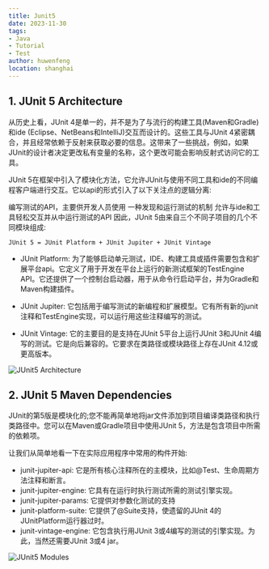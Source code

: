 ```yaml
---
title: Junit5
date: 2023-11-30
tags:
- Java
- Tutorial
- Test
author: huwenfeng
location: shanghai
---
```



## 1. JUnit 5 Architecture
从历史上看，JUnit 4是单一的，并不是为了与流行的构建工具(Maven和Gradle)和ide (Eclipse、NetBeans和IntelliJ)交互而设计的。这些工具与JUnit 4紧密耦合，并且经常依赖于反射来获取必要的信息。这带来了一些挑战，例如，如果JUnit的设计者决定更改私有变量的名称，这个更改可能会影响反射式访问它的工具。

JUnit 5在框架中引入了模块化方法，它允许JUnit与使用不同工具和ide的不同编程客户端进行交互。它以api的形式引入了以下关注点的逻辑分离:

编写测试的API，主要供开发人员使用
一种发现和运行测试的机制
允许与ide和工具轻松交互并从中运行测试的API
因此，JUnit 5由来自三个不同子项目的几个不同模块组成:
```
JUnit 5 = JUnit Platform + JUnit Jupiter + JUnit Vintage
```

- JUnit Platform: 为了能够启动单元测试，IDE、构建工具或插件需要包含和扩展平台api。它定义了用于开发在平台上运行的新测试框架的TestEngine API。它还提供了一个控制台启动器，用于从命令行启动平台，并为Gradle和Maven构建插件。


- JUnit Jupiter: 它包括用于编写测试的新编程和扩展模型。它有所有新的junit注释和TestEngine实现，可以运行用这些注释编写的测试。


- JUnit Vintage: 它的主要目的是支持在JUnit 5平台上运行JUnit 3和JUnit 4编写的测试。它是向后兼容的。它要求在类路径或模块路径上存在JUnit 4.12或更高版本。

![JUnit5 Architecture](https://howtodoinjava.com/wp-content/uploads/2021/11/JUnit-5-Architecture.png)


## 2. JUnit 5 Maven Dependencies

JUnit的第5版是模块化的;您不能再简单地将jar文件添加到项目编译类路径和执行类路径中。您可以在Maven或Gradle项目中使用JUnit 5，方法是包含项目中所需的依赖项。

让我们从简单地看一下在实际应用程序中常用的构件开始:

- junit-jupiter-api: 它是所有核心注释所在的主模块，比如@Test、生命周期方法注释和断言。
- junit-jupiter-engine: 它具有在运行时执行测试所需的测试引擎实现。
- junit-jupiter-params: 它提供对参数化测试的支持
- junit-platform-suite: 它提供了@Suite支持，使遗留的JUnit 4的JUnitPlatform运行器过时。
- junit-vintage-engine: 它包含执行用JUnit 3或4编写的测试的引擎实现。为此，当然还需要JUnit 3或4 jar。

![JUnit5 Modules](https://howtodoinjava.com/wp-content/uploads/2021/11/JUnit-Modules.jpg)